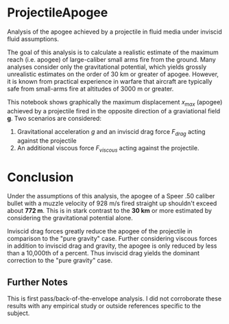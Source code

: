# ProjectileApogee
Analysis of the apogee achieved by a projectile in fluid media under inviscid fluid assumptions. 

The goal of this analysis is to calculate a realistic estimate of the maximum reach (i.e. apogee) of large-caliber small arms fire from the ground. Many analyses consider only the gravitational potential, which yields grossly unrealistic estimates on the order of 30 km or greater of apogee. However, it is known from practical experience in warfare that aircraft are typically safe from small-arms fire at altitudes of 3000 m or greater.

This notebook shows graphically the maximum displacement  $x_{max}$ (apogee) achieved by a projectile fired in the opposite direction of a graviational field $\textbf{g}$. Two scenarios are considered:

 1.  Gravitational acceleration $g$ and an inviscid drag force $F_{drag}$  acting against the projectile
 2.  An additional viscous force $F_{viscous}$  acting against the projectile. 
 
 
 # Conclusion

Under the assumptions of this analysis, the apogee of a Speer .50 caliber bullet with a muzzle velocity of 928 m/s fired straight up shouldn't exceed about __772 m__. This is in stark contrast to the __30 km__ or more estimated by considering the gravitational potential alone. 


Inviscid drag forces greatly reduce the apogee of the projectile in comparison to the "pure gravity" case. Further considering viscous forces in addition to inviscid drag and gravity, the apogee is only reduced by less than a 10,000th of a percent. Thus inviscid drag yields the dominant correction to the "pure gravity" case. 


## Further Notes

This is first pass/back-of-the-envelope analysis. I did not corroborate these results with any empirical study or outside references specific to the subject.
